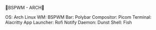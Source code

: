 🌿BSPWM - ARCH🌿 

OS: Arch Linux
WM: BSPWM
Bar: Polybar
Compositor: Picom
Terminal: Alacritty
App Launcher: Rofi
Notify Daemon: Dunst
Shell: Fish


